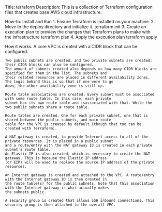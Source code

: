 Title: terraform
Description:
This is a collection of Terraform configuration files that creates base AWS cloud infrastructure. 

How-to: Install and Run
    1. Ensure Terraform is installed on your machine.
    2. Move to the deploy directory and initialize it. 
        terraform init
    3. Create an execution plan to preview the changes that Terraform plans to make with the infrastructure
        terraform plan
    4. Apply the execution plan 
        terraform apply

How it works.
    A core VPC is created with a CIDR block that can be configured.

    Two public subnets are created, and two private subnets are created; their CIDR blocks can also be configured. 
    The amount of subnets created also depends on how many CIDR blocks are specified for them in the list. The subnets and
    their related resources are placed in different availability zones. The logic behind this is so that if one were to go 
    down, the other availability zone is still up. 

    Route table associations are created. Every subnet must be associated with some route table. In this case, each private
    subnet has its own route table and isassociated with that. While the two public subnets share a route table. 

    Route tables are created. One for each private subnet, one that is shared between the public subnets, and main route 
    table for the VPC is created by default (though that too can be created with Terraform).

    A NAT gateway is created, to provide Internet access to all of the private resources. It is placed in a public subnet
    and a route/entry with the NAT gateway ID is created in each private subnet's route table.
    An Elastic IP is also created, which is necessary to create the NAT gateway. This is because the Elastic IP address
    (or EIP) will be used to replace the source IP address of the private resources. 

    An Internet gateway is created and attached to the VPC. A route/entry with the Internet gateway ID is then created in
    the route table(s) for the public subnets. Note that this association with the Internet gateway is what actually makes
    the subnets public.

    A security group is created that allows SSH inbound connections. This security group is then attached to the overall VPC.